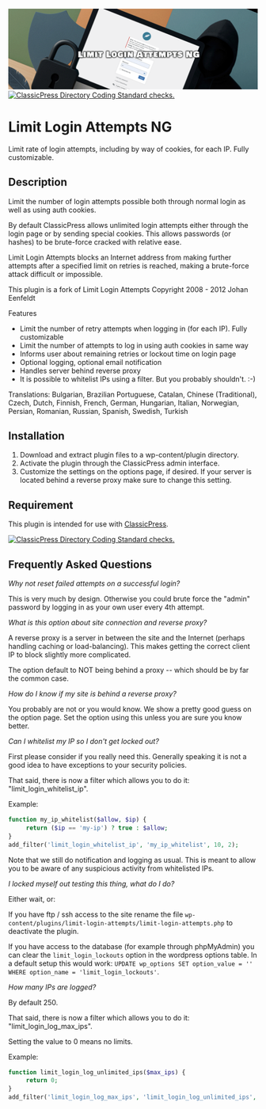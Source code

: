 ![Limit Login Attempts NG banner](images/banner-1544x500.png "Limit Login Attempts NG")
[![ClassicPress Directory Coding Standard checks.](https://github.com/xxsimoxx/limit-login-attempts-ng/actions/workflows/cpcs.yml/badge.svg)](https://github.com/xxsimoxx/limit-login-attempts-ng/actions/workflows/cpcs.yml)

# Limit Login Attempts NG

Limit rate of login attempts, including by way of cookies, for each IP. Fully customizable.

## Description

Limit the number of login attempts possible both through normal login as well as using auth cookies.

By default ClassicPress allows unlimited login attempts either through the login page or by sending special cookies. This allows passwords (or hashes) to be brute-force cracked with relative ease.

Limit Login Attempts blocks an Internet address from making further attempts after a specified limit on retries is reached, making a brute-force attack difficult or impossible.

This plugin is a fork of Limit Login Attempts Copyright 2008 - 2012 Johan Eenfeldt

Features

- Limit the number of retry attempts when logging in (for each IP). Fully customizable
- Limit the number of attempts to log in using auth cookies in same way
- Informs user about remaining retries or lockout time on login page
- Optional logging, optional email notification
- Handles server behind reverse proxy
- It is possible to whitelist IPs using a filter. But you probably shouldn't. :-)

Translations: Bulgarian, Brazilian Portuguese, Catalan, Chinese (Traditional), Czech, Dutch, Finnish, French, German, Hungarian, Italian, Norwegian, Persian, Romanian, Russian, Spanish, Swedish, Turkish

## Installation

1. Download and extract plugin files to a wp-content/plugin directory.
2. Activate the plugin through the ClassicPress admin interface.
3. Customize the settings on the options page, if desired. If your server is located behind a reverse proxy make sure to change this setting.

## Requirement

This plugin is intended for use with [ClassicPress](https://www.classicpress.net/).

[![ClassicPress Directory Coding Standard checks.](https://github.com/xxsimoxx/limit-login-attempts/actions/workflows/cpcs.yml/badge.svg)](https://github.com/xxsimoxx/limit-login-attempts/actions/workflows/cpcs.yml)

## <a name="faq"></a> Frequently Asked Questions

*Why not reset failed attempts on a successful login?*

This is very much by design. Otherwise you could brute force the "admin" password by logging in as your own user every 4th attempt.

*What is this option about site connection and reverse proxy?*

A reverse proxy is a server in between the site and the Internet (perhaps handling caching or load-balancing). This makes getting the correct client IP to block slightly more complicated.

The option default to NOT being behind a proxy -- which should be by far the common case.

*How do I know if my site is behind a reverse proxy?*

You probably are not or you would know. We show a pretty good guess on the option page. Set the option using this unless you are sure you know better.

*Can I whitelist my IP so I don't get locked out?*

First please consider if you really need this. Generally speaking it is not a good idea to have exceptions to your security policies.

That said, there is now a filter which allows you to do it: "limit_login_whitelist_ip".

Example:

```php
function my_ip_whitelist($allow, $ip) {
	 return ($ip == 'my-ip') ? true : $allow;
}
add_filter('limit_login_whitelist_ip', 'my_ip_whitelist', 10, 2);
```

Note that we still do notification and logging as usual. This is meant to allow you to be aware of any suspicious activity from whitelisted IPs.

*I locked myself out testing this thing, what do I do?*

Either wait, or:

If you have ftp / ssh access to the site rename the file `wp-content/plugins/limit-login-attempts/limit-login-attempts.php` to deactivate the plugin.

If you have access to the database (for example through phpMyAdmin) you can clear the `limit_login_lockouts` option in the wordpress options table. In a default setup this would work: `UPDATE wp_options SET option_value = '' WHERE option_name = 'limit_login_lockouts'`.

*How many IPs are logged?*

By default 250.

That said, there is now a filter which allows you to do it: "limit_login_log_max_ips".

Setting the value to 0 means no limits.

Example:

```php
function limit_login_log_unlimited_ips($max_ips) {
	 return 0;
}
add_filter('limit_login_log_max_ips', 'limit_login_log_unlimited_ips', 10, 2);
```
